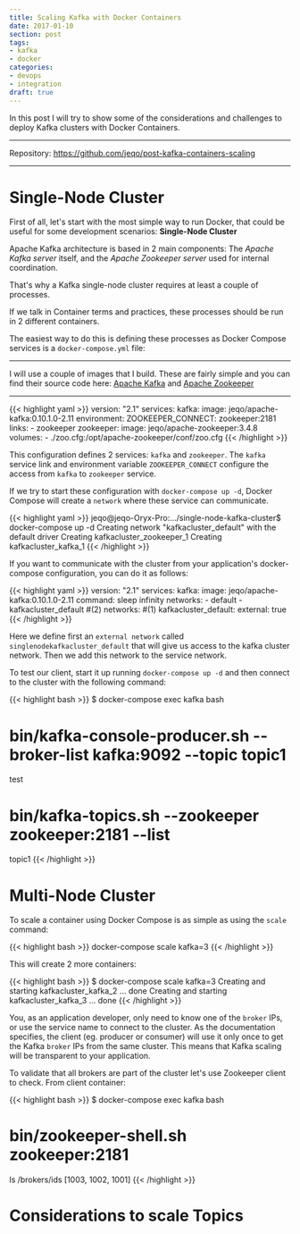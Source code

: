 ```yaml
---
title: Scaling Kafka with Docker Containers
date: 2017-01-10
section: post
tags:
- kafka
- docker
categories:
- devops
- integration
draft: true
---
```


In this post I will try to show some of the considerations and challenges to
deploy Kafka clusters with Docker Containers.

<!--more-->

***
Repository: https://github.com/jeqo/post-kafka-containers-scaling
***

# Single-Node Cluster

First of all, let's start with the most simple way to run Docker, that
could be useful for some development scenarios: **Single-Node Cluster**

Apache Kafka architecture is based in 2 main components: The *Apache
Kafka server* itself, and the *Apache Zookeeper server* used for internal
coordination.

That's why a Kafka single-node cluster requires at least a
couple of processes.

If we talk in Container terms and practices, these processes should be
run in 2 different containers.

The easiest way to do this is defining these processes as
Docker Compose services is a `docker-compose.yml` file:

***
I will use a couple of images that I build. These are fairly simple
and you can find their source code here:
[Apache Kafka](https://github.com/jeqo/docker-image-apache-kafka)
 and [Apache Zookeeper](https://github.com/jeqo/docker-image-apache-zookeeper)
***

{{< highlight yaml >}}
version: "2.1"
services:
  kafka:
    image: jeqo/apache-kafka:0.10.1.0-2.11
    environment:
      ZOOKEEPER_CONNECT: zookeeper:2181
    links:
      - zookeeper
  zookeeper:
    image: jeqo/apache-zookeeper:3.4.8
    volumes:
      - ./zoo.cfg:/opt/apache-zookeeper/conf/zoo.cfg
{{< /highlight >}}

This configuration defines 2 services: `kafka` and `zookeeper`. The `kafka`
service link and environment variable `ZOOKEEPER_CONNECT` configure the access
from `kafka` to `zookeeper` service.

If we try to start these configuration with `docker-compose up -d`,
Docker Compose will create a `network` where these service can communicate.

{{< highlight yaml >}}
jeqo@jeqo-Oryx-Pro:.../single-node-kafka-cluster$ docker-compose up -d
Creating network "kafkacluster_default" with the default driver
Creating kafkacluster_zookeeper_1
Creating kafkacluster_kafka_1
{{< /highlight >}}

If you want to communicate with the cluster from your application's
docker-compose configuration, you can do it as follows:

{{< highlight yaml >}}
version: "2.1"
services:
  kafka:
    image: jeqo/apache-kafka:0.10.1.0-2.11
    command: sleep infinity
    networks:
      - default
      - kafkacluster_default #(2)
networks: #(1)
  kafkacluster_default:
    external: true
{{< /highlight >}}

Here we define first an `external network` called `singlenodekafkacluster_default`
that will give us access to the kafka cluster network. Then we add this network
to the service network.

To test our client, start it up running `docker-compose up -d` and then connect
to the cluster with the following command:

{{< highlight bash >}}
$ docker-compose exec kafka bash
# bin/kafka-console-producer.sh --broker-list kafka:9092 --topic topic1
test
# bin/kafka-topics.sh --zookeeper zookeeper:2181 --list      
topic1
{{< /highlight >}}

# Multi-Node Cluster

To scale a container using Docker Compose is as simple as using the `scale` command:

{{< highlight bash >}}
docker-compose scale kafka=3
{{< /highlight >}}

This will create 2 more containers:

{{< highlight bash >}}
$ docker-compose scale kafka=3
Creating and starting kafkacluster_kafka_2 ... done
Creating and starting kafkacluster_kafka_3 ... done
{{< /highlight >}}

You, as an application developer, only need to know one of the `broker` IPs, or use the service
name to connect to the cluster. As the documentation specifies, the client (eg. producer or consumer)
will use it only once to get the Kafka `broker` IPs from the same cluster. This means that 
Kafka scaling will be transparent to your application.

To validate that all brokers are part of the cluster let's use Zookeeper client to check. From
client container:

{{< highlight bash >}}
$ docker-compose exec kafka bash
# bin/zookeeper-shell.sh zookeeper:2181
ls /brokers/ids
[1003, 1002, 1001]
{{< /highlight >}}

# Considerations to scale Topics

